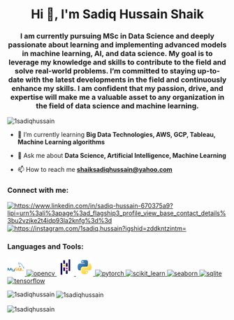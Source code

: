 <h1 align="center">Hi 👋, I'm Sadiq Hussain Shaik</h1>
<h3 align="center">I am currently pursuing MSc in Data Science and deeply passionate about learning and implementing advanced models in machine learning, AI, and data science. My goal is to leverage my knowledge and skills to contribute to the field and solve real-world problems. I’m committed to staying up-to-date with the latest developments in the field and continuously enhance my skills. I am confident that my passion, drive, and expertise will make me a valuable asset to any organization in the field of data science and machine learning.</h3>



<p align="left"> <img src="https://komarev.com/ghpvc/?username=1sadiqhussain&label=Profile%20views&color=0e75b6&style=flat" alt="1sadiqhussain" /> </p>

- 🌱 I’m currently learning **Big Data Technologies, AWS, GCP, Tableau, Machine Learning algorithms**

- 💬 Ask me about **Data Science, Artificial Intelligence, Machine Learning**

- 📫 How to reach me **shaiksadiqhussain@yahoo.com**

<h3 align="left">Connect with me:</h3>
<p align="left">
<a href="https://linkedin.com/in/https://www.linkedin.com/in/sadiq-hussain-670375a9?lipi=urn%3ali%3apage%3ad_flagship3_profile_view_base_contact_details%3bu2vzjke2t4idp93la2knfg%3d%3d" target="blank"><img align="center" src="https://raw.githubusercontent.com/rahuldkjain/github-profile-readme-generator/master/src/images/icons/Social/linked-in-alt.svg" alt="https://www.linkedin.com/in/sadiq-hussain-670375a9?lipi=urn%3ali%3apage%3ad_flagship3_profile_view_base_contact_details%3bu2vzjke2t4idp93la2knfg%3d%3d" height="30" width="40" /></a>
<a href="https://instagram.com/https://instagram.com/1sadiq.hussain?igshid=zddkntzintm=" target="blank"><img align="center" src="https://raw.githubusercontent.com/rahuldkjain/github-profile-readme-generator/master/src/images/icons/Social/instagram.svg" alt="https://instagram.com/1sadiq.hussain?igshid=zddkntzintm=" height="30" width="40" /></a>
</p>

<h3 align="left">Languages and Tools:</h3>
<p align="left"> <a href="https://www.mysql.com/" target="_blank" rel="noreferrer"> <img src="https://raw.githubusercontent.com/devicons/devicon/master/icons/mysql/mysql-original-wordmark.svg" alt="mysql" width="40" height="40"/> </a> <a href="https://opencv.org/" target="_blank" rel="noreferrer"> <img src="https://www.vectorlogo.zone/logos/opencv/opencv-icon.svg" alt="opencv" width="40" height="40"/> </a> <a href="https://pandas.pydata.org/" target="_blank" rel="noreferrer"> <img src="https://raw.githubusercontent.com/devicons/devicon/2ae2a900d2f041da66e950e4d48052658d850630/icons/pandas/pandas-original.svg" alt="pandas" width="40" height="40"/> </a> <a href="https://www.python.org" target="_blank" rel="noreferrer"> <img src="https://raw.githubusercontent.com/devicons/devicon/master/icons/python/python-original.svg" alt="python" width="40" height="40"/> </a> <a href="https://pytorch.org/" target="_blank" rel="noreferrer"> <img src="https://www.vectorlogo.zone/logos/pytorch/pytorch-icon.svg" alt="pytorch" width="40" height="40"/> </a> <a href="https://scikit-learn.org/" target="_blank" rel="noreferrer"> <img src="https://upload.wikimedia.org/wikipedia/commons/0/05/Scikit_learn_logo_small.svg" alt="scikit_learn" width="40" height="40"/> </a> <a href="https://seaborn.pydata.org/" target="_blank" rel="noreferrer"> <img src="https://seaborn.pydata.org/_images/logo-mark-lightbg.svg" alt="seaborn" width="40" height="40"/> </a> <a href="https://www.sqlite.org/" target="_blank" rel="noreferrer"> <img src="https://www.vectorlogo.zone/logos/sqlite/sqlite-icon.svg" alt="sqlite" width="40" height="40"/> </a> <a href="https://www.tensorflow.org" target="_blank" rel="noreferrer"> <img src="https://www.vectorlogo.zone/logos/tensorflow/tensorflow-icon.svg" alt="tensorflow" width="40" height="40"/> </a> </p>

<p><img align="left" src="https://github-readme-stats.vercel.app/api/top-langs?username=1sadiqhussain&show_icons=true&locale=en&layout=compact" alt="1sadiqhussain" /></p>

<p>&nbsp;<img align="center" src="https://github-readme-stats.vercel.app/api?username=1sadiqhussain&show_icons=true&locale=en" alt="1sadiqhussain" /></p>

<p><img align="center" src="https://github-readme-streak-stats.herokuapp.com/?user=1sadiqhussain&" alt="1sadiqhussain" /></p>
